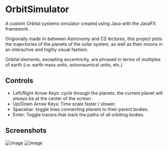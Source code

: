 # OrbitSimulator

A custom Orbital systems simulator created using Java with the JavaFX framework.

Origionally made in-between Astronomy and CS lectures, this project plots the trajectories of the planets of the solar system, as well as their moons in an interactive and highly visual fashion.

Orbital elements, excepting eccentricity, are phrased in terms of multiples of earth (i.e. earth mass units, astronaumical units, etc.)

## Controls

- Left/Right Arrow Keys: cycle through the planets. the current planet will always be at the center of the screen.
- Up/Down Arrow Keys: Time scale faster / slower.
- Spacebar: toggle lines connecting planets to their parent bodies.
- Enter: Toggle tracers that mark the paths of all orbiting bodies.

## Screenshots

![image](https://user-images.githubusercontent.com/47795760/132410709-005a6e46-030f-47d6-987c-4f85c8b70bfd.png)
![image](https://user-images.githubusercontent.com/47795760/132410794-39344b46-66e3-44e3-bcf8-e8e69fdcb328.png)

